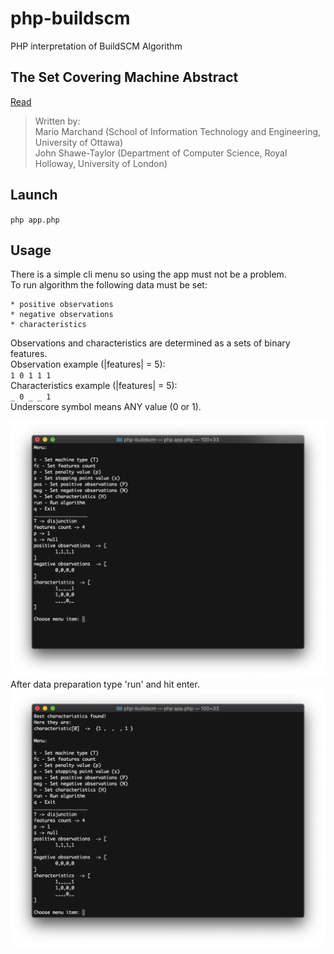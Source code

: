 # php-buildscm
PHP interpretation of BuildSCM Algorithm

## The Set Covering Machine Abstract
[Read](http://www.jmlr.org/papers/volume3/marchand02a/marchand02a.pdf)
>Written by:  
>Mario Marchand (School of Information Technology and Engineering, University of Ottawa)  
>John Shawe-Taylor (Department of Computer Science, Royal Holloway, University of London)  


## Launch
```php app.php```

## Usage
There is a simple cli menu so using the app must not be a problem.  
To run algorithm the following data must be set:  
```text
* positive observations  
* negative observations
* characteristics
```
Observations and characteristics are determined as a sets of binary features.  
Observation example (|features| = 5):  
`1 0 1 1 1`  
Characteristics example (|features| = 5):  
`_ 0 _ _ 1`  
Underscore symbol means ANY value (0 or 1).

![alt text](screenshots/pre-run.png "")
After data preparation type 'run' and hit enter.
![alt text](screenshots/result.png "")

 
